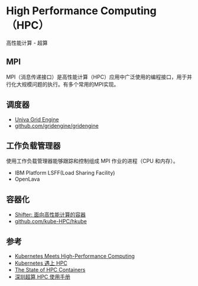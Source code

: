 # High Performance Computing（HPC）

高性能计算 - 超算

## MPI

MPI（消息传递接口）是高性能计算（HPC）应用中广泛使用的编程接口，用于并行化大规模问题的执行。有多个常用的MPI实现。

## 调度器

* [Univa Grid Engine](https://www.univa.com/products/)
* [github.com/gridengine/gridengine](https://github.com/gridengine/gridengine)

## 工作负载管理器

使用工作负载管理器能够跟踪和控制组成 MPI 作业的进程（CPU 和内存）。

* IBM Platform LSFF(Load Sharing Facility)
* OpenLava

## 容器化

* [Shifter: 面向高性能计算的容器](https://www.linuxidc.com/Linux/2017-10/148038.htm)
* [github.com/kube-HPC/hkube](https://github.com/kube-HPC/hkube)

## 参考

* [Kubernetes Meets High-Performance Computing](https://kubernetes.io/blog/2017/08/kubernetes-meets-high-performance/)
* [Kubernetes 遇上 HPC](http://www.sohu.com/a/192863878_465914)
* [The State of HPC Containers](https://www.stackhpc.com/the-state-of-hpc-containers.html)
* [深圳超算 HPC 使用手册](http://www.molcalx.com.cn/wp-content/uploads/2014/10/SZHPC_guide.pdf)